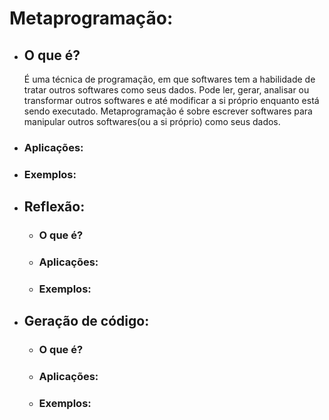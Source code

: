 # Metaprogramação:
  * ## O que é?
    É uma técnica de programação, em que softwares tem a habilidade de tratar outros softwares como seus dados.
    Pode ler, gerar, analisar ou transformar outros softwares e até modificar a si próprio enquanto está sendo executado.
    Metaprogramação é sobre escrever softwares para manipular outros softwares(ou a si próprio) como seus dados.

  * ### Aplicações:

  * ### Exemplos:

  ##

  * ## Reflexão:

    * ### O que é?
    * ### Aplicações:
    * ### Exemplos:
    
  * ## Geração de código:
    * ### O que é?

    * ### Aplicações:

    * ### Exemplos:
